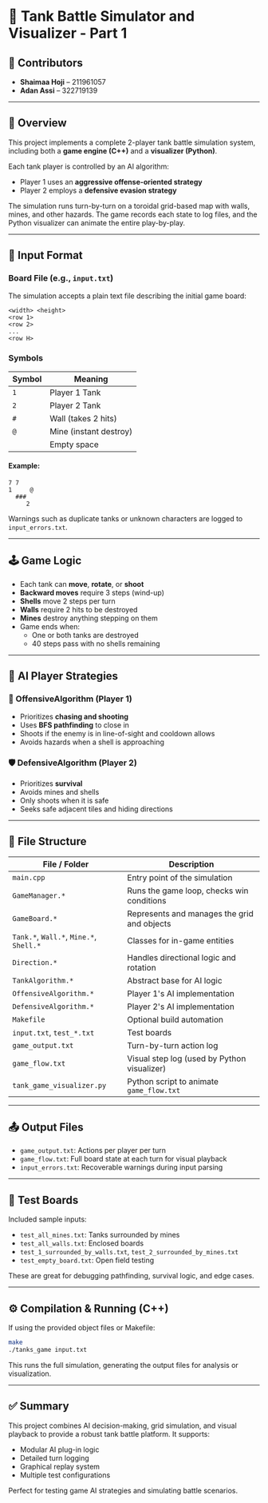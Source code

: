 # 🧨 Tank Battle Simulator and Visualizer - Part 1

## 👤 Contributors
- **Shaimaa Hoji** – 211961057
- **Adan Assi** – 322719139

---

## 🧠 Overview

This project implements a complete 2-player tank battle simulation system, including both a **game engine (C++)** and a **visualizer (Python)**.

Each tank player is controlled by an AI algorithm:
- Player 1 uses an **aggressive offense-oriented strategy**
- Player 2 employs a **defensive evasion strategy**

The simulation runs turn-by-turn on a toroidal grid-based map with walls, mines, and other hazards. The game records each state to log files, and the Python visualizer can animate the entire play-by-play.

---

## 🧾 Input Format

### Board File (e.g., `input.txt`)
The simulation accepts a plain text file describing the initial game board:

```
<width> <height>
<row 1>
<row 2>
...
<row H>
```

### Symbols

| Symbol | Meaning               |
|--------|------------------------|
| `1`    | Player 1 Tank          |
| `2`    | Player 2 Tank          |
| `#`    | Wall (takes 2 hits)    |
| `@`    | Mine (instant destroy) |
| ` `    | Empty space            |

#### Example:
```
7 7
1     @
  ###  
     2
```

Warnings such as duplicate tanks or unknown characters are logged to `input_errors.txt`.

---

## 🕹️ Game Logic

- Each tank can **move**, **rotate**, or **shoot**
- **Backward moves** require 3 steps (wind-up)
- **Shells** move 2 steps per turn
- **Walls** require 2 hits to be destroyed
- **Mines** destroy anything stepping on them
- Game ends when:
  - One or both tanks are destroyed
  - 40 steps pass with no shells remaining

---

## 🧠 AI Player Strategies

### 🚀 OffensiveAlgorithm (Player 1)
- Prioritizes **chasing and shooting**
- Uses **BFS pathfinding** to close in
- Shoots if the enemy is in line-of-sight and cooldown allows
- Avoids hazards when a shell is approaching

### 🛡️ DefensiveAlgorithm (Player 2)
- Prioritizes **survival**
- Avoids mines and shells
- Only shoots when it is safe
- Seeks safe adjacent tiles and hiding directions

---

## 📁 File Structure

| File / Folder                  | Description |
|--------------------------------|-------------|
| `main.cpp`                     | Entry point of the simulation |
| `GameManager.*`                | Runs the game loop, checks win conditions |
| `GameBoard.*`                  | Represents and manages the grid and objects |
| `Tank.*`, `Wall.*`, `Mine.*`, `Shell.*` | Classes for in-game entities |
| `Direction.*`                  | Handles directional logic and rotation |
| `TankAlgorithm.*`              | Abstract base for AI logic |
| `OffensiveAlgorithm.*`         | Player 1's AI implementation |
| `DefensiveAlgorithm.*`         | Player 2's AI implementation |
| `Makefile`                     | Optional build automation |
| `input.txt`, `test_*.txt`      | Test boards |
| `game_output.txt`              | Turn-by-turn action log |
| `game_flow.txt`                | Visual step log (used by Python visualizer) |
| `tank_game_visualizer.py`      | Python script to animate `game_flow.txt` |

---

## 📤 Output Files

- `game_output.txt`: Actions per player per turn
- `game_flow.txt`: Full board state at each turn for visual playback
- `input_errors.txt`: Recoverable warnings during input parsing

---

## 🧪 Test Boards

Included sample inputs:
- `test_all_mines.txt`: Tanks surrounded by mines
- `test_all_walls.txt`: Enclosed boards
- `test_1_surrounded_by_walls.txt`, `test_2_surrounded_by_mines.txt`
- `test_empty_board.txt`: Open field testing

These are great for debugging pathfinding, survival logic, and edge cases.

---

## ⚙️ Compilation & Running (C++)

If using the provided object files or Makefile:
```bash
make
./tanks_game input.txt
```

This runs the full simulation, generating the output files for analysis or visualization.

---

## ✅ Summary

This project combines AI decision-making, grid simulation, and visual playback to provide a robust tank battle platform. It supports:
- Modular AI plug-in logic
- Detailed turn logging
- Graphical replay system
- Multiple test configurations

Perfect for testing game AI strategies and simulating battle scenarios.

